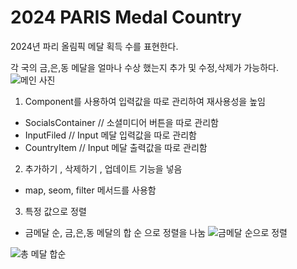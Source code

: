 # 2024 PARIS Medal Country

2024년 파리 올림픽 메달 획득 수를 표현한다.

각 국의 금,은,동 메달을 얼마나 수상 했는지 추가 및 수정,삭제가 가능하다.
![메인 사진](https://github.com/user-attachments/assets/3d794d9e-4b94-493c-a852-1034189bd448)


1. Component를 사용하여 입력값을 따로 관리하여 재사용성을 높임

- SocialsContainer // 소셜미디어 버튼을 따로 관리함
- InputFiled // Input 메달 입력값을 따로 관리함
- CountryItem // Input 메달 출력값을 따로 관리함

2. 추가하기 , 삭제하기 , 업데이트 기능을 넣음
- map, seom, filter 메서드를 사용함

3. 특정 값으로 정렬
- 금메달 순,  금,은,동 메달의 합 순 으로 정렬을 나눔
![금메달 순으로 정렬](https://github.com/user-attachments/assets/8bdd88bc-56d9-43ea-877e-505629bf80e1)

![총 메달 합순](https://github.com/user-attachments/assets/fb494457-6793-43a8-be67-cf1f3d7ec8e6)
